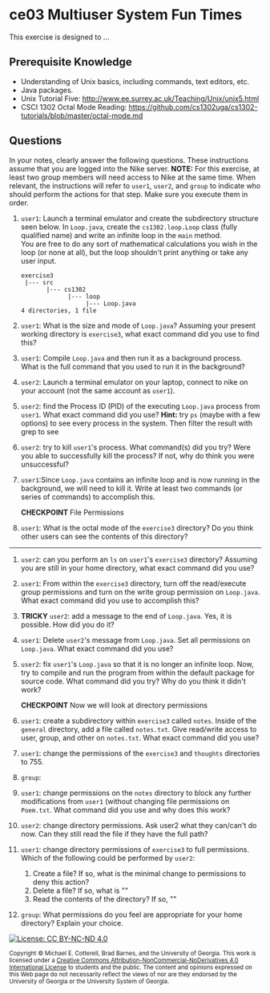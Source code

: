 # ce03 Multiuser System Fun Times

This exercise is designed to ...

## Prerequisite Knowledge

* Understanding of Unix basics, including commands, text editors, etc.
* Java packages.
* Unix Tutorial Five: http://www.ee.surrey.ac.uk/Teaching/Unix/unix5.html
* CSCI 1302 Octal Mode Reading: https://github.com/cs1302uga/cs1302-tutorials/blob/master/octal-mode.md

## Questions

In your notes, clearly answer the following questions. These instructions assume that you are 
logged into the Nike server. **NOTE:** For this exercise, at least two group members will need
access to Nike at the same time. When relevant, the instructions will refer to `user1`, `user2`, and `group` to indicate 
who should perform the actions for that step. Make sure you execute them in order.

1. `user1`: Launch a terminal emulator and create the subdirectory structure seen below. 
   In `Loop.java`, create the `cs1302.loop.Loop` class (fully qualified name) and write an infinite 
   loop in the `main` method.  
   You are free to do any sort of mathematical calculations you wish in
   the loop (or none at all), but the loop shouldn't print anything or take any user input.

   ```
   exercise3
    |--- src
          |--- cs1302
                |--- loop
                     |--- Loop.java
   4 directories, 1 file
   ```
   
1. `user1`: What is the size and mode of `Loop.java`?  Assuming your present working directory is `exercise3`, what exact command did you
use to find this?

1. `user1`: Compile `Loop.java` and then run it as a background process.  
   What is the full command that you used to run it in the background?

1. `user2`: Launch a terminal emulator on your laptop, connect to nike on your account (not the same account as `user1`).

1. `user2`: find the Process ID (PID) of the executing `Loop.java` process from `user1`. What exact command did you use?
**Hint:** try `ps` (maybe with a few options) to see every process in the system. Then filter the result with grep to see

1. `user2`: try to kill `user1`'s process.  What command(s) did you try?  Were you able to successfully kill the process?  If not, why do 
think you were unsuccessful?

1. `user1`:Since `Loop.java` contains an infinite loop and is now running in the background, we will need to kill it.  Write at least two
commands (or series of commands) to accomplish this.

    **CHECKPOINT** File Permissions

1. `user1`: What is the octal mode of the `exercise3` directory?  Do you think other users can see the contents of this directory?
<hr/>

1. `user2`: can you perform an `ls` on `user1`'s `exercise3` directory?  Assuming you are still in your home directory, what exact 
command did you use?

1. `user1`: From within the `exercise3` directory, turn off the read/execute group permissions and turn on the write group permission on 
`Loop.java`.  What exact command did you use to accomplish this?

1. **TRICKY** `user2`: add a message to the end of `Loop.java`.  Yes, it is possible.  How did you do it?

1. `user1`: Delete `user2`'s message from `Loop.java`. Set all permissions on `Loop.java`.  What exact command did you use?

1. `user2`: fix `user1`'s `Loop.java` so that it is no longer an infinite loop.  Now, try to compile and run the program from within the
default package for source code.  What command did you try?  Why do you think it didn't work?

    **CHECKPOINT** Now we will look at directory permissions

1. `user1`: create a subdirectory within `exercise3` called `notes`. Inside of the `general` directory, add a file called `notes.txt`.
Give read/write access to user, group, and other on `notes.txt`.  What exact command did you use?

1. `user1`: change the permissions of the `exercise3` and `thoughts` directories to 755.

1. `group`: 

1. `user1`: change permissions on the `notes` directory to block any further modifications from `user1` (without changing file 
permissions on `Poem.txt`.  What command did you use and why does this work?

1. `user2`: change directory permissions.  Ask user2 what they can/can't do now.  Can they still read the file if they have the full path?

1. `user1`: change directory permissions of `exercise3` to full permissions.  Which of the following could be performed by `user2`:

    1. Create a file?  If so, what is the minimal change to permissions to deny this action?
    1. Delete a file?  If so, what is ""
    1. Read the contents of the directory?  If so, ""
    
1. `group`: What permissions do you feel are appropriate for your home directory?  Explain your choice.

[![License: CC BY-NC-ND 4.0](https://img.shields.io/badge/License-CC%20BY--NC--ND%204.0-lightgrey.svg)](http://creativecommons.org/licenses/by-nc-nd/4.0/)

<small>
Copyright &copy; Michael E. Cotterell, Brad Barnes, and the University of Georgia.
This work is licensed under a <a rel="license" href="http://creativecommons.org/licenses/by-nc-nd/4.0/">Creative Commons Attribution-NonCommercial-NoDerivatives 4.0 International License</a> to students and the public.
The content and opinions expressed on this Web page do not necessarily reflect the views of nor are they endorsed by the University of Georgia or the University System of Georgia.
</small>

